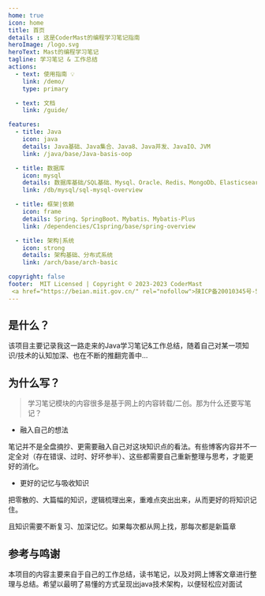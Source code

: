 ```yaml
---
home: true
icon: home
title: 首页
details : 这是CoderMast的编程学习笔记指南
heroImage: /logo.svg
heroText: Mast的编程学习笔记
tagline: 学习笔记 & 工作总结
actions:
  - text: 使用指南 💡
    link: /demo/
    type: primary

  - text: 文档
    link: /guide/

features:
  - title: Java
    icon: java
    details: Java基础、Java集合、Java8、Java并发、JavaIO、JVM
    link: /java/base/Java-basis-oop

  - title: 数据库
    icon: mysql
    details: 数据库基础/SQL基础、Mysql、Oracle、Redis、MongoDb、Elasticsearch
    link: /db/mysql/sql-mysql-overview

  - title: 框架|依赖
    icon: frame
    details: Spring、SpringBoot、Mybatis、Mybatis-Plus
    link: /dependencies/C1spring/base/spring-overview

  - title: 架构|系统
    icon: strong
    details: 架构基础、分布式系统
    link: /arch/base/arch-basic

copyright: false
footer:  MIT Licensed | Copyright © 2023-2023 CoderMast
 <a href="https://beian.miit.gov.cn/" rel="nofollow">陕ICP备20010345号-5</a>
---
```



## 是什么？
该项目主要记录我这一路走来的Java学习笔记&工作总结，随着自己对某一项知识/技术的认知加深、也在不断的推翻完善中...

## 为什么写？
> 学习笔记模块的内容很多是基于网上的内容转载/二创。那为什么还要写笔记？

- 融入自己的想法

笔记并不是全盘摘抄、更需要融入自己对这块知识点的看法。有些博客内容并不一定全对（存在错误、过时、好坏参半）、这些都需要自己重新整理与思考，才能更好的消化。

- 更好的记忆与吸收知识

把零散的、大篇幅的知识，逻辑梳理出来，重难点突出出来，从而更好的将知识记住。

且知识需要不断复习、加深记忆。如果每次都从网上找，那每次都是新篇章

## 参考与鸣谢
本项目的内容主要来自于自己的工作总结，读书笔记，以及对网上博客文章进行整理与总结。希望以最明了易懂的方式呈现出java技术架构，以便轻松应对面试